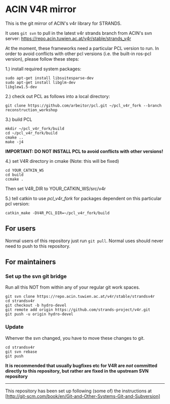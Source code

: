 # ACIN V4R mirror

This is the git mirror of ACIN's v4r library for STRANDS.

It uses `git svn` to pull in the latest v4r strands branch from ACIN's svn server:
https://repo.acin.tuwien.ac.at/v4r/stable/strands_v4r

At the moment, these frameworks need a particular PCL version to run. In order to avoid conflicts with other pcl versions (i.e. the built-in ros-pcl version), please follow these steps:

1.) install required system packages:

    sudo apt-get install libsuitesparse-dev
    sudo apt-get install libglm-dev
    libglew1.5-dev

2.) check out PCL as follows into a local directory:

    git clone https://github.com/arbeitor/pcl.git ~/pcl_v4r_fork --branch reconstruction_workshop

3.)  build PCL

    mkdir ~/pcl_v4r_fork/build
    cd ~/pcl_v4r_fork/build
    cmake ..
    make -j4

**IMPORTANT: DO NOT INSTALL PCL to avoid conflicts with other versions!**

4.) set V4R directory in cmake (Note: this will be fixed)

    cd YOUR_CATKIN_WS
    cd build
    ccmake .

Then set V4R_DIR to YOUR_CATKIN_WS/src/v4r

5.) tell catkin to use _pcl\_v4r\_fork_ for packages dependent on this particular pcl version:

    catkin_make -DV4R_PCL_DIR=~/pcl_v4r_fork/build


## For users

Normal users of this repository just run `git pull`.
Normal uses should never need to push to this repository.


## For maintainers

### Set up the svn git bridge
Run all this NOT from within any of your regular git work spaces.

    git svn clone https://repo.acin.tuwien.ac.at/v4r/stable/strandsv4r
    cd strandsv4r
    git checkout -b hydro-devel
    git remote add origin https://github.com/strands-project/v4r.git
    git push -u origin hydro-devel

### Update
Whenver the svn changed, you have to move these changes to git.

    cd strandsv4r
    git svn rebase
    git push

**It is recommended that usually bugfixes etc for V4R are *not* committed directly to this repository, but rather are fixed in the upstream SVN repository**

---

This repository has been set up following (some of) the instructions at [http://git-scm.com/book/en/Git-and-Other-Systems-Git-and-Subversion]
